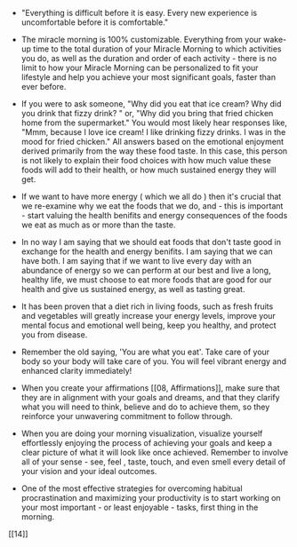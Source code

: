 - "Everything is difficult before it is easy. Every new experience is uncomfortable before it is comfortable."

- The miracle morning is 100% customizable. Everything from your wake-up time to the total duration of your Miracle Morning to which activities you do, as well as the duration and order of each activity - there is no limit to how your Miracle Morning can be personalized to fit your lifestyle and help you achieve your most significant goals, faster than ever before.

- If you were to ask someone, "Why did you eat that ice cream? Why did you drink that fizzy drink? " or, "Why did you bring that fried chicken home from the supermarket." You would most likely hear responses like, "Mmm, because I love ice cream! I like drinking fizzy drinks. I was in the mood for fried chicken." All answers based on the emotional enjoyment derived primarily from the way these food taste. In this case, this person is not likely to explain their food choices with how much value these foods will add to their health, or how much sustained energy they will get.

- If we want to have more energy ( which we all do ) then it's crucial that we re-examine why we eat the foods that we do, and - this is important - start valuing the health benifits and energy consequences of the foods we eat as much as or more than the taste.

- In no way I am saying that we should eat foods that don't taste good in exchange for the health and energy benifits. I am saying that we can have both. I am saying that if we want to live every day with an abundance of energy so we can perform at our best and live a long, healthy life, we must choose to eat more foods that are good for our health and give us sustained energy, as well as tasting great.

- It has been proven that a diet rich in living foods, such as fresh fruits and vegetables will greatly increase your energy levels, improve your mental focus and emotional well being, keep you healthy, and protect you from disease.

- Remember the old saying, 'You are what you eat'. Take care of your body so your body will take care of you. You will feel vibrant energy and enhanced clarity immediately!

- When you create your affirmations [[08, Affirmations]], make sure that they are in alignment with your goals and dreams, and that they clarify what you will need to think, believe and do to achieve them, so they reinforce your unwavering commitment to follow through. 

- When you are doing your morning visualization, visualize yourself effortlessly enjoying the process of achieving your goals and keep a clear picture of what it will look like once achieved. Remember to involve all of your sense - see, feel , taste, touch, and even smell every detail of your vision and your ideal outcomes.

- One of the most effective strategies for overcoming habitual procrastination and maximizing your productivity is to start working on your most important - or least enjoyable - tasks, first thing in the morning.

[[14]]